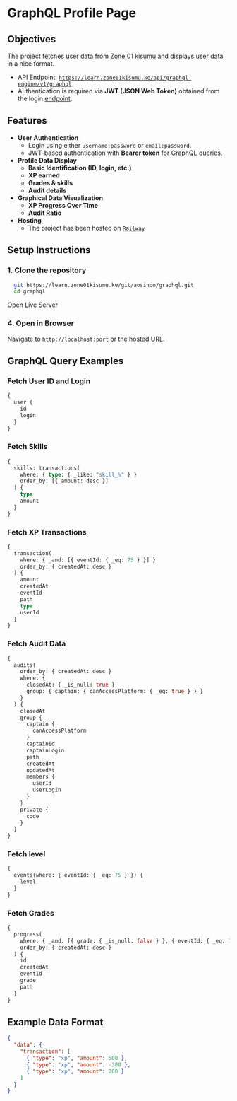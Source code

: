# GraphQL Profile Page

## Objectives

The project fetches user data from [Zone 01 kisumu](https://learn.zone01kisumu.ke) and displays user data in a nice format.

- API Endpoint: [`https://learn.zone01kisumu.ke/api/graphql-engine/v1/graphql`](https://learn.zone01kisumu.ke/api/graphql-engine/v1/graphql)
- Authentication is required via **JWT (JSON Web Token)** obtained from the login [endpoint](https://learn.zone01kisumu.ke/api/auth/signin).

## Features

- **User Authentication**
  - Login using either `username:password` or `email:password`.
  - JWT-based authentication with **Bearer token** for GraphQL queries.
- **Profile Data Display**
  - **Basic Identification (ID, login, etc.)**
  - **XP earned**
  - **Grades & skills**
  - **Audit details**
- **Graphical Data Visualization**
  - **XP Progress Over Time**
  - **Audit Ratio**
- **Hosting**
  - The project has been hosted on [`Railway`](https://graphql-production-a3fc.up.railway.app/)

## Setup Instructions

### 1. Clone the repository

```sh
  git https://learn.zone01kisumu.ke/git/aosindo/graphql.git
  cd graphql
```

Open Live Server

### 4. Open in Browser

Navigate to `http://localhost:port` or the hosted URL.

## GraphQL Query Examples

### Fetch User ID and Login

```graphql
{
  user {
    id
    login
  }
}
```

### Fetch Skills

```graphql
{
  skills: transactions(
    where: { type: { _like: "skill_%" } }
    order_by: [{ amount: desc }]
  ) {
    type
    amount
  }
}
```

### Fetch XP Transactions

```graphql
{
  transaction(
    where: { _and: [{ eventId: { _eq: 75 } }] }
    order_by: { createdAt: desc }
  ) {
    amount
    createdAt
    eventId
    path
    type
    userId
  }
}
```

### Fetch Audit Data

```graphql
{
  audits(
    order_by: { createdAt: desc }
    where: {
      closedAt: { _is_null: true }
      group: { captain: { canAccessPlatform: { _eq: true } } }
    }
  ) {
    closedAt
    group {
      captain {
        canAccessPlatform
      }
      captainId
      captainLogin
      path
      createdAt
      updatedAt
      members {
        userId
        userLogin
      }
    }
    private {
      code
    }
  }
}
```

### Fetch level

```graphql
{
  events(where: { eventId: { _eq: 75 } }) {
    level
  }
}
```

### Fetch Grades

```graphql
{
  progress(
    where: { _and: [{ grade: { _is_null: false } }, { eventId: { _eq: 75 } }] }
    order_by: { createdAt: desc }
  ) {
    id
    createdAt
    eventId
    grade
    path
  }
}
```

## Example Data Format

```json
{
  "data": {
    "transaction": [
      { "type": "xp", "amount": 500 },
      { "type": "xp", "amount": -300 },
      { "type": "xp", "amount": 200 }
    ]
  }
}
```
